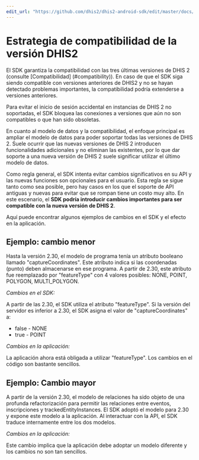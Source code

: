 ```yaml
---
edit_url: "https://github.com/dhis2/dhis2-android-sdk/edit/master/docs/content/developer/compatibility-strategy.md" 
---
```

# Estrategia de compatibilidad de la versión DHIS2

<!--DHIS2-SECTION-ID:compatibility_strategy-->

El SDK garantiza la compatibilidad con las tres últimas versiones de DHIS 2 (consulte [Compatibilidad] (#compatibility)). En caso de que el SDK siga siendo compatible con versiones anteriores de DHIS2 y no se hayan detectado problemas importantes, la compatibilidad podría extenderse a versiones anteriores.

Para evitar el inicio de sesión accidental en instancias de DHIS 2 no soportadas, el SDK bloquea las conexiones a versiones que aún no son compatibles o que han sido obsoletas.

En cuanto al modelo de datos y la compatibilidad, el enfoque principal es ampliar el modelo de datos para poder soportar todas las versiones de DHIS 2. Suele ocurrir que las nuevas versiones de DHIS 2 introducen funcionalidades adicionales y no eliminan las existentes, por lo que dar soporte a una nueva versión de DHIS 2 suele significar utilizar el último modelo de datos.

Como regla general, el SDK intenta evitar cambios significativos en su API y las nuevas funciones son opcionales para el usuario. Esta regla se sigue tanto como sea posible, pero hay casos en los que el soporte de API antiguas y nuevas para evitar que se rompan tiene un costo muy alto. En este escenario, el **SDK podría introducir cambios importantes para ser compatible con la nueva versión de DHIS 2**.

Aquí puede encontrar algunos ejemplos de cambios en el SDK y el efecto en la aplicación.

## Ejemplo: cambio menor

Hasta la versión 2.30, el modelo de programa tenía un atributo booleano llamado "captureCoordinates". Este atributo indica si las coordenadas (punto) deben almacenarse en ese programa. A partir de 2.30, este atributo fue reemplazado por "featureType" con 4 valores posibles: NONE, POINT, POLYGON, MULTI_POLYGON.

*Cambios en el SDK:*

A partir de las 2.30, el SDK utiliza el atributo "featureType". Si la versión del servidor es inferior a 2.30, el SDK asigna el valor de "captureCoordinates" a:

- false - NONE
- true - POINT

*Cambios en la aplicación:*

La aplicación ahora está obligada a utilizar "featureType". Los cambios en el código son bastante sencillos.

## Ejemplo: Cambio mayor

A partir de la versión 2.30, el modelo de relaciones ha sido objeto de una profunda refactorización para permitir las relaciones entre eventos, inscripciones y trackedEntityInstances. El SDK adoptó el modelo para 2.30 y expone este modelo a la aplicación. Al interactuar con la API, el SDK traduce internamente entre los dos modelos.

*Cambios en la aplicación:*

Este cambio implica que la aplicación debe adoptar un modelo diferente y los cambios no son tan sencillos.


